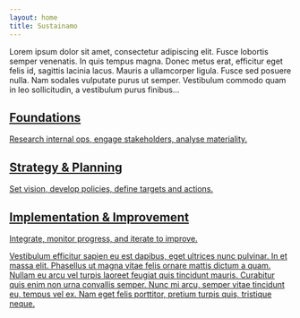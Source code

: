 ```yaml
---
layout: home
title: Sustainamo
---
```


Lorem ipsum dolor sit amet, consectetur adipiscing elit. Fusce lobortis semper venenatis. In quis tempus magna. Donec metus erat, efficitur eget felis id, sagittis lacinia lacus. Mauris a ullamcorper ligula. Fusce sed posuere nulla. Nam sodales vulputate purus ut semper. Vestibulum commodo quam in leo sollicitudin, a vestibulum purus finibus...

<section class="phase-blocks">
  <div class="phase-block">
    <a href="/phases_one/intro/">
    <h2>Foundations</h2>
    <p>Research internal ops, engage stakeholders, analyse materiality.</p>
  </div>
  <div class="phase-block">
    <h2>Strategy & Planning</h2>
    <p>Set vision, develop policies, define targets and actions.</p>
  </div>
  <div class="phase-block">
    <h2>Implementation & Improvement</h2>
    <p>Integrate, monitor progress, and iterate to improve.</p>
  </div>
</section>

Vestibulum efficitur sapien eu est dapibus, eget ultrices nunc pulvinar. In et massa elit. Phasellus ut magna vitae felis ornare mattis dictum a quam. Nullam eu arcu vel turpis laoreet feugiat quis tincidunt mauris. Curabitur quis enim non urna convallis semper. Nunc mi arcu, semper vitae tincidunt eu, tempus vel ex. Nam eget felis porttitor, pretium turpis quis, tristique neque.

